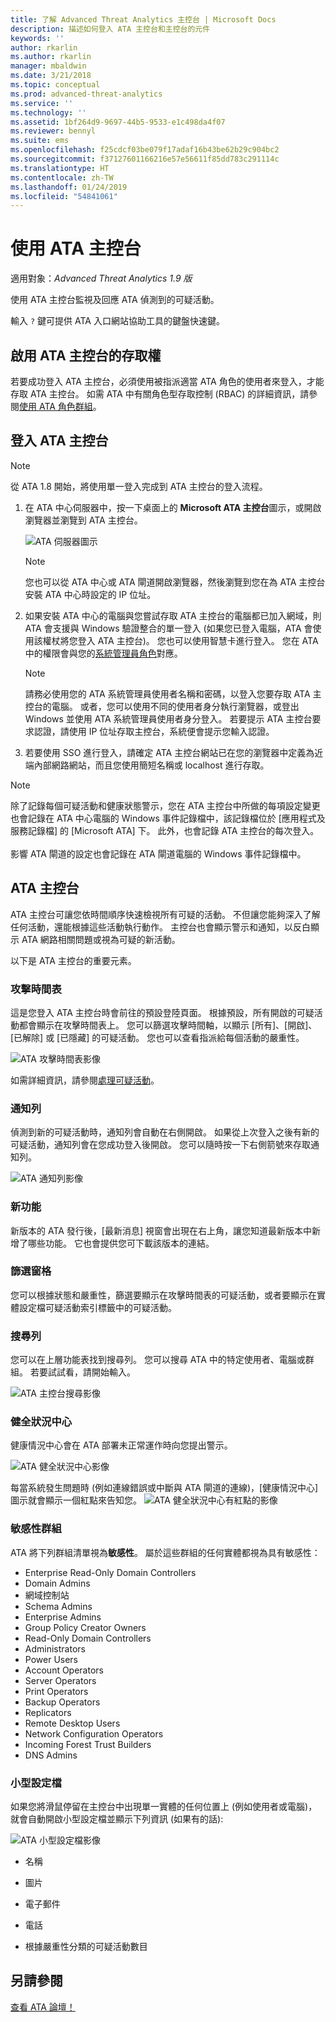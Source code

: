 ```yaml
---
title: 了解 Advanced Threat Analytics 主控台 | Microsoft Docs
description: 描述如何登入 ATA 主控台和主控台的元件
keywords: ''
author: rkarlin
ms.author: rkarlin
manager: mbaldwin
ms.date: 3/21/2018
ms.topic: conceptual
ms.prod: advanced-threat-analytics
ms.service: ''
ms.technology: ''
ms.assetid: 1bf264d9-9697-44b5-9533-e1c498da4f07
ms.reviewer: bennyl
ms.suite: ems
ms.openlocfilehash: f25cdcf03be079f17adaf16b43be62b29c904bc2
ms.sourcegitcommit: f37127601166216e57e56611f85dd783c291114c
ms.translationtype: HT
ms.contentlocale: zh-TW
ms.lasthandoff: 01/24/2019
ms.locfileid: "54841061"
---
```

# <a name="working-with-the-ata-console"></a>使用 ATA 主控台


適用對象：*Advanced Threat Analytics 1.9 版*

使用 ATA 主控台監視及回應 ATA 偵測到的可疑活動。

輸入 `?` 鍵可提供 ATA 入口網站協助工具的鍵盤快速鍵。 

## <a name="enabling-access-to-the-ata-console"></a>啟用 ATA 主控台的存取權
若要成功登入 ATA 主控台，必須使用被指派適當 ATA 角色的使用者來登入，才能存取 ATA 主控台。 如需 ATA 中有關角色型存取控制 (RBAC) 的詳細資訊，請參閱[使用 ATA 角色群組](ata-role-groups.md)。

## <a name="logging-into-the-ata-console"></a>登入 ATA 主控台

>[!NOTE]
 > 從 ATA 1.8 開始，將使用單一登入完成到 ATA 主控台的登入流程。

1. 在 ATA 中心伺服器中，按一下桌面上的 **Microsoft ATA 主控台**圖示，或開啟瀏覽器並瀏覽到 ATA 主控台。

    ![ATA 伺服器圖示](media/ata-server-icon.png)

   >[!NOTE]
   > 您也可以從 ATA 中心或 ATA 閘道開啟瀏覽器，然後瀏覽到您在為 ATA 主控台安裝 ATA 中心時設定的 IP 位址。    

2. 如果安裝 ATA 中心的電腦與您嘗試存取 ATA 主控台的電腦都已加入網域，則 ATA 會支援與 Windows 驗證整合的單一登入 (如果您已登入電腦，ATA 會使用該權杖將您登入 ATA 主控台)。 您也可以使用智慧卡進行登入。 您在 ATA 中的權限會與您的[系統管理員角色](ata-role-groups.md)對應。

   > [!NOTE]
   > 請務必使用您的 ATA 系統管理員使用者名稱和密碼，以登入您要存取 ATA 主控台的電腦。 或者，您可以使用不同的使用者身分執行瀏覽器，或登出 Windows 並使用 ATA 系統管理員使用者身分登入。 若要提示 ATA 主控台要求認證，請使用 IP 位址存取主控台，系統便會提示您輸入認證。

3. 若要使用 SSO 進行登入，請確定 ATA 主控台網站已在您的瀏覽器中定義為近端內部網路網站，而且您使用簡短名稱或 localhost 進行存取。

> [!NOTE]
> 除了記錄每個可疑活動和健康狀態警示，您在 ATA 主控台中所做的每項設定變更也會記錄在 ATA 中心電腦的 Windows 事件記錄檔中，該記錄檔位於 [應用程式及服務記錄檔] 的 [Microsoft ATA] 下。 此外，也會記錄 ATA 主控台的每次登入。<br></br>  影響 ATA 閘道的設定也會記錄在 ATA 閘道電腦的 Windows 事件記錄檔中。 



## <a name="the-ata-console"></a>ATA 主控台

ATA 主控台可讓您依時間順序快速檢視所有可疑的活動。 不但讓您能夠深入了解任何活動，還能根據這些活動執行動作。 主控台也會顯示警示和通知，以反白顯示 ATA 網路相關問題或視為可疑的新活動。

以下是 ATA 主控台的重要元素。


### <a name="attack-time-line"></a>攻擊時間表

這是您登入 ATA 主控台時會前往的預設登陸頁面。 根據預設，所有開啟的可疑活動都會顯示在攻擊時間表上。 您可以篩選攻擊時間軸，以顯示 [所有]、[開啟]、[已解除] 或 [已隱藏] 的可疑活動。 您也可以查看指派給每個活動的嚴重性。

![ATA 攻擊時間表影像](media/ATA-Suspicious-Activity-Timeline.jpg)

如需詳細資訊，請參閱[處理可疑活動](working-with-suspicious-activities.md)。

### <a name="notification-bar"></a>通知列

偵測到新的可疑活動時，通知列會自動在右側開啟。 如果從上次登入之後有新的可疑活動，通知列會在您成功登入後開啟。 您可以隨時按一下右側箭號來存取通知列。

![ATA 通知列影像](media/notification-bar-1.7.png)

### <a name="whats-new"></a>新功能

新版本的 ATA 發行後，[最新消息] 視窗會出現在右上角，讓您知道最新版本中新增了哪些功能。 它也會提供您可下載該版本的連結。

### <a name="filtering-panel"></a>篩選窗格

您可以根據狀態和嚴重性，篩選要顯示在攻擊時間表的可疑活動，或者要顯示在實體設定檔可疑活動索引標籤中的可疑活動。

### <a name="search-bar"></a>搜尋列

您可以在上層功能表找到搜尋列。 您可以搜尋 ATA 中的特定使用者、電腦或群組。 若要試試看，請開始輸入。

![ATA 主控台搜尋影像](media/ATA-console-search.png)

### <a name="health-center"></a>健全狀況中心

健康情況中心會在 ATA 部署未正常運作時向您提出警示。

![ATA 健全狀況中心影像](media/ATA-Health-Issue.jpg)

每當系統發生問題時 (例如連線錯誤或中斷與 ATA 閘道的連線)，[健康情況中心] 圖示就會顯示一個紅點來告知您。 ![ATA 健全狀況中心有紅點的影像](media/ATA-Health-Center-Alert-red-dot.png)

### <a name="sensitive-groups"></a>敏感性群組

ATA 將下列群組清單視為**敏感性**。 屬於這些群組的任何實體都視為具有敏感性：

- Enterprise Read-Only Domain Controllers 
- Domain Admins 
- 網域控制站 
- Schema Admins
- Enterprise Admins 
- Group Policy Creator Owners 
- Read-Only Domain Controllers 
- Administrators  
- Power Users  
- Account Operators  
- Server Operators   
- Print Operators
- Backup Operators
- Replicators 
- Remote Desktop Users 
- Network Configuration Operators 
- Incoming Forest Trust Builders 
- DNS Admins 


### <a name="mini-profile"></a>小型設定檔

如果您將滑鼠停留在主控台中出現單一實體的任何位置上 (例如使用者或電腦)，就會自動開啟小型設定檔並顯示下列資訊 (如果有的話):

![ATA 小型設定檔影像](media/ATA-mini-profile.jpg)

-   名稱

-   圖片

-   電子郵件

-   電話

-   根據嚴重性分類的可疑活動數目



## <a name="see-also"></a>另請參閱
[查看 ATA 論壇！](https://social.technet.microsoft.com/Forums/security/home?forum=mata)
